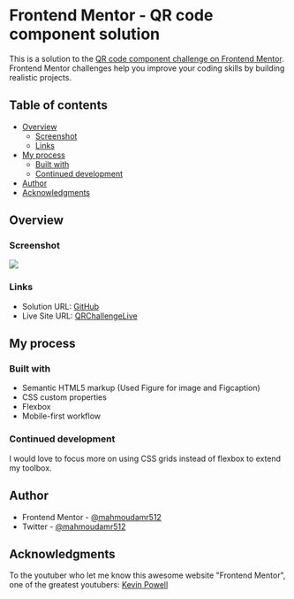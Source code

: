 # Frontend Mentor - QR code component solution

This is a solution to the [QR code component challenge on Frontend Mentor](https://www.frontendmentor.io/challenges/qr-code-component-iux_sIO_H). Frontend Mentor challenges help you improve your coding skills by building realistic projects. 

## Table of contents

- [Overview](#overview)
  - [Screenshot](#screenshot)
  - [Links](#links)
- [My process](#my-process)
  - [Built with](#built-with)
  - [Continued development](#continued-development)
- [Author](#author)
- [Acknowledgments](#acknowledgments)

## Overview

### Screenshot

![](./screenshot.jpg)

### Links

- Solution URL: [GitHub](https://github.com/mahmoudamr512/Frontend-Mentor-Challenges/tree/main/QR%20Code%20Challenge)
- Live Site URL: [QRChallengeLive](https://qrc-hallenge-vercel.vercel.app/)

## My process

### Built with

- Semantic HTML5 markup (Used Figure for image and Figcaption)
- CSS custom properties
- Flexbox
- Mobile-first workflow


### Continued development

I would love to focus more on using CSS grids instead of flexbox to extend my toolbox. 


## Author

- Frontend Mentor - [@mahmoudamr512](https://www.frontendmentor.io/profile/mahmoudamr512)
- Twitter - [@mahmoudamr512](https://twitter.com/mahmoudamr512)


## Acknowledgments

To the youtuber who let me know this awesome website "Frontend Mentor", one of the greatest youtubers: [Kevin Powell](https://www.youtube.com/kepowob)

